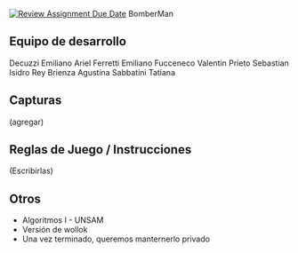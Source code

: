 [![Review Assignment Due Date](https://classroom.github.com/assets/deadline-readme-button-24ddc0f5d75046c5622901739e7c5dd533143b0c8e959d652212380cedb1ea36.svg)](https://classroom.github.com/a/a9iMdRt8)
BomberMan

## Equipo de desarrollo

Decuzzi Emiliano Ariel 
Ferretti Emiliano 
Fucceneco Valentin 
Prieto Sebastian Isidro 
Rey Brienza Agustina 
Sabbatini Tatiana 

## Capturas

(agregar)

## Reglas de Juego / Instrucciones

(Escribirlas)


## Otros

- Algoritmos I - UNSAM
- Versión de wollok
- Una vez terminado, queremos manternerlo privado
